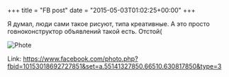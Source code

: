 +++
title = "FB post"
date = "2015-05-03T01:02:25+00:00"
+++

Я думал, люди сами такое рисуют, типа креативные. А это просто говноконструктор объявлений такой есть. Отстой(

![Phote](https://scontent.xx.fbcdn.net/v/t1.0-0/s130x130/11188150_10153018692727851_2522996364080662769_n.jpg?oh=ea3708009546f2c77b4a14fdcd65e4ae&oe=59716802)


Link: https://www.facebook.com/photo.php?fbid=10153018692727851&set=a.55141327850.66510.630817850&type=3
